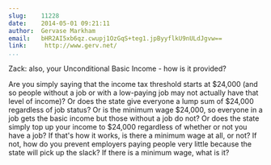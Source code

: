 ```yaml
---
slug:    11228
date:    2014-05-01 09:21:11
author:  Gervase Markham
email:   bHR2AI5xb6qz.cwupj1OzGqS+teg1.jpByyflkU9nULdJgvw==
link:     http://www.gerv.net/
...
```


Zack: also, your Unconditional Basic Income - how is it provided?

Are you simply saying that the income tax threshold starts at $24,000
(and so people without a job or with a low-paying job may not actually
have that level of income)? Or does the state give everyone a lump sum
of $24,000 regardless of job status? Or is the minimum wage $24,000,
so everyone in a job gets the basic income but those without a job do
not? Or does the state simply top up your income to $24,000 regardless
of whether or not you have a job? If that's how it works, is there a
minimum wage at all, or not? If not, how do you prevent employers
paying people very little because the state will pick up the slack? If
there is a minimum wage, what is it?
